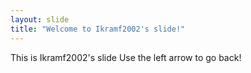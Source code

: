```yaml
---
layout: slide
title: "Welcome to Ikramf2002's slide!"
---
```

This is Ikramf2002's slide
Use the left arrow to go back!
